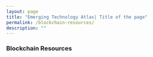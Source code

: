 ```yaml
---
layout: page
title: "Emerging Technology Atlas| Title of the page"
permalink: /blockchain-resources/
description: ""
---
```


### Blockchain Resources
